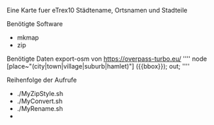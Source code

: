 Eine Karte fuer eTrex10
Städtename, Ortsnamen und Stadteile

Benötigte Software
* mkmap
* zip

Benötigte Daten
export-osm von https://overpass-turbo.eu/
''''
node
   [place~"(city|town|village|suburb|hamlet)"]   ({{bbox}});
out;
''''

Reihenfolge der Aufrufe
* ./MyZipStyle.sh
* ./MyConvert.sh
* ./MyRename.sh
* 
